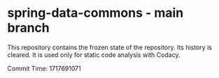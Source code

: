 # spring-data-commons - main branch

This repository contains the frozen state of the repository.
Its history is cleared. It is used only for static code
analysis with Codacy.

Commit Time: 1717691071